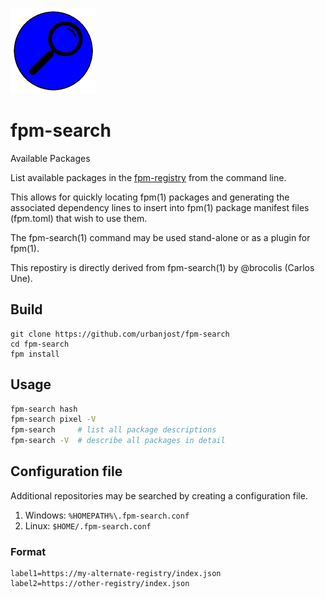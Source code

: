 ![string](docs/images/search.gif)
# fpm-search
Available Packages

List available packages in the
[fpm-registry](https://github.com/fortran-lang/fpm-registry) from the
command line.

This allows for quickly locating fpm(1) packages and
generating the associated dependency lines to insert into 
fpm(1) package manifest files (fpm.toml) that wish to use
them.

The fpm-search(1) command may be used stand-alone
or as a plugin for fpm(1).

This repostiry is directly derived from fpm-search(1) by @brocolis
(Carlos Une).

## Build
```
git clone https://github.com/urbanjost/fpm-search
cd fpm-search
fpm install
```
## Usage
```bash
fpm-search hash
fpm-search pixel -V
fpm-search     # list all package descriptions
fpm-search -V  # describe all packages in detail
```

## Configuration file

Additional repositories may be searched by creating a
configuration file.

1. Windows: `%HOMEPATH%\.fpm-search.conf`
2. Linux: `$HOME/.fpm-search.conf`

### Format
```
label1=https://my-alternate-registry/index.json
label2=https://other-registry/index.json
